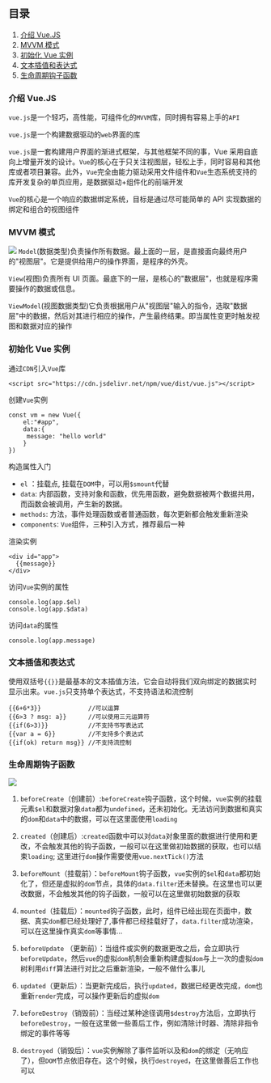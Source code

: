 ## 目录
1. [介绍 Vue.JS](###介绍Vue.JS)
2. [MVVM 模式](###MVVM模式)
3. [初始化 Vue 实例](###初始化Vue实例)
4. [文本插值和表达式](###文本插值和表达式)
5. [生命周期钩子函数](###生命周期钩子函数)

### 介绍 Vue.JS

`vue.js`是一个轻巧，高性能，可组件化的`MVVM`库，同时拥有容易上手的`API`

`vue.js`是一个构建数据驱动的`web`界面的库

`vue.js`是一套构建用户界面的渐进式框架，与其他框架不同的事，Vue 采用自底向上增量开发的设计。`Vue`的核心在于只关注视图层，轻松上手，同时容易和其他库或者项目兼容。此外，`Vue`完全由能力驱动采用文件组件和`Vue`生态系统支持的库开发复杂的单页应用，是数据驱动+组件化的前端开发

`Vue`的核心是一个响应的数据绑定系统，目标是通过尽可能简单的 API 实现数据的绑定和组合的视图组件

### MVVM 模式

![](https://user-gold-cdn.xitu.io/2020/4/22/171a069d0dae858b?w=693&h=288&f=png&s=14194)
`Model`(数据类型)负责操作所有数据。最上面的一层，是直接面向最终用户的"视图层"。它是提供给用户的操作界面，是程序的外壳。

`View`(视图)负责所有 UI 页面。最底下的一层，是核心的"数据层"，也就是程序需要操作的数据或信息。

`ViewModel`(视图数据类型)它负责根据用户从"视图层"输入的指令，选取"数据层"中的数据，然后对其进行相应的操作，产生最终结果。即当属性变更时触发视图和数据对应的操作

### 初始化 Vue 实例

通过`CDN`引入`Vue`库

```
<script src="https://cdn.jsdelivr.net/npm/vue/dist/vue.js"></script>
```

创建`Vue`实例

```
const vm = new Vue({
    el:"#app",
    data:{
     message: "hello world"
    }
})
```

构造属性入门

- `el` ：挂载点, 挂载在`DOM`中，可以用`$smount`代替
- `data`: 内部函数，支持对象和函数，优先用函数，避免数据被两个数据共用，而函数会被调用，产生新的数据。
- `methods`: 方法，事件处理函数或者普通函数，每次更新都会触发重新渲染
- `components`: `Vue`组件，三种引入方式，推荐最后一种

渲染实例

```
<div id="app">
  {{message}}
</div>
```

访问`Vue`实例的属性

```
console.log(app.$el)
console.log(app.$data)
```

访问`data`的属性

```
console.log(app.message)
```

### 文本插值和表达式

使用双括号`{{}}`是最基本的文本插值方法，它会自动将我们双向绑定的数据实时显示出来。`vue.js`只支持单个表达式，不支持语法和流控制

```
{{6+6*3}}             //可以运算
{{6>3 ? msg: a}}      //可以使用三元运算符
{{if(6>3)}}           //不支持书写表达式
{{var a = 6}}         //不支持多个表达式
{{if(ok) return msg}} //不支持流控制
```

### 生命周期钩子函数

![](https://user-gold-cdn.xitu.io/2020/4/22/171a0eb4232e9a24?w=1200&h=3039&f=png&s=77677)

1. `beforeCreate`（创建前）:`beforeCreate`钩子函数，这个时候，`vue`实例的挂载元素`$el`和数据对象`data`都为`undefined`，还未初始化。无法访问到数据和真实的`dom`和`data`中的数据，可以在这里面使用`loading`

2. `created`（创建后）:`created`函数中可以对`data`对象里面的数据进行使用和更改，不会触发其他的钩子函数，一般可以在这里做初始数据的获取，也可以结束`loading`; 这里进行`dom`操作需要使用`vue.nextTick()`方法

3. `beforeMount`（挂载前）：`beforeMount`钩子函数，`vue`实例的`$el`和`data`都初始化了，但还是虚拟的`dom`节点，具体的`data.filter`还未替换。在这里也可以更改数据，不会触发其他的钩子函数，一般可以在这里做初始数据的获取

4. `mounted`（挂载后）：`mounted`钩子函数，此时，组件已经出现在页面中，数据、真实`dom`都已经处理好了,事件都已经挂载好了，`data.filter`成功渲染，可以在这里操作真实`dom`等事情...

5. `beforeUpdate` （更新前）：当组件或实例的数据更改之后，会立即执行`beforeUpdate`，然后`vue`的虚拟`dom`机制会重新构建虚拟`dom`与上一次的虚拟`dom`树利用`diff`算法进行对比之后重新渲染，一般不做什么事儿

6. `updated`（更新后）：当更新完成后，执行`updated`，数据已经更改完成，`dom`也重新`render`完成，可以操作更新后的虚拟`dom`

7. `beforeDestroy`（销毁前）：当经过某种途径调用`$destroy`方法后，立即执行`beforeDestroy`，一般在这里做一些善后工作，例如清除计时器、清除非指令绑定的事件等等

8. `destroyed`（销毁后）：`vue`实例解除了事件监听以及和`dom`的绑定（无响应了），但`DOM`节点依旧存在。这个时候，执行`destroyed`，在这里做善后工作也可以
